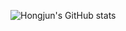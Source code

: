 ![Hongjun's GitHub stats](https://github-readme-stats.vercel.app/api?username=WM-Jo97&show_icons=true&theme=tokyonight)
